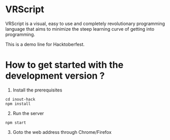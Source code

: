 # VRScript

VRScript is a visual, easy to use and completely revolutionary programming language that aims to minimize the steep learning curve of getting into programming.

This is a demo line for Hacktoberfest. 


# How to get started with the development version ?

1. Install the prerequisites

```git clone https://github.com/satyamtg/inout-hack.git
cd inout-hack
npm install
```

2. Run the server

`npm start`

3. Goto the web address through Chrome/Firefox
